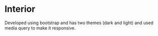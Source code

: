 # Interior
Developed using bootstrap and has two themes (dark and light) and used media query to make it responsive.
